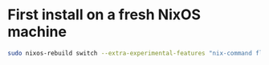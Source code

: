 # First install on a fresh NixOS machine
```sh
sudo nixos-rebuild switch --extra-experimental-features "nix-command flakes" --flake .#castle
```
